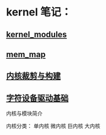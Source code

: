 <link href="../../css/style.css" rel="stylesheet" type="text/css" />

# kernel 笔记：

## [kernel_modules](kernel/kernel_modules.md)
## [mem_map](kernel/mem_map.md)
## [内核裁剪与构建](kernel/内核裁剪与构建.md)
## [字符设备驱动基础](kernel/字符设备驱动基础.md)

内核与模块简介

内核分类：
单内核
微内核
巨内核
大内核

